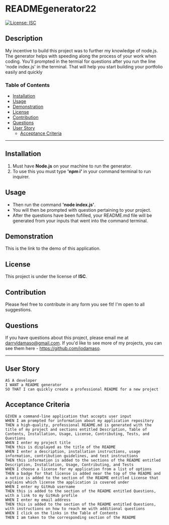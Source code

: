 # READMEgenerator22
[![License: ISC](https://img.shields.io/badge/License-ISC-blue.svg)](https://opensource.org/licenses/ISC)

## Description
My incentive to build this project was to further my knowledge of node.js. The generator helps with speeding along the process of your work when coding. 
You'll prompted in the termial for questions after you run the line 'node index.js' in the terminal. That will help you start building your portfolio easily and quickly

### Table of Contents 
 - [Installation](#installation)
 - [Usage](#usage)
 - [Demonstration](#demonstration)
 - [License](#license)
 - [Contribution](#contribution)
 - [Questions](#questions)
 - [User Story](#user-story)
    - [Acceptance Criteria](#acceptance-criteria)
---
## Installation 
 1. Must have **Node.js** on your machine to run the generator.
 2. To use this you must type **'npm i'** in your command terminal to run inquirer.

## Usage 
  - Then run the command **'node index.js'**.
  - You will then be prompted with question pertaining to your project.
  - After the questions have been fufilled, your README.md file will be generated from your inputs that went into the command terminal.

## Demonstration
This is the link to the demo of this application.

## License 
This project is under the license of **ISC**.

## Contribution 
Please feel free to contribute in any form you see fit! I'm open to all suggestions.

## Questions
If you have questions about this project, please email me at darryldamaso@gmail.com. If you'd like to see more of my projects, you can see them here - https://github.com/jodamaso.

---
## User Story
```
AS A developer
I WANT a README generator
SO THAT I can quickly create a professional README for a new project
```

## Acceptance Criteria 
```
GIVEN a command-line application that accepts user input
WHEN I am prompted for information about my application repository
THEN a high-quality, professional README.md is generated with the title of my project and sections entitled Description, Table of Contents, Installation, Usage, License, Contributing, Tests, and Questions
WHEN I enter my project title
THEN this is displayed as the title of the README
WHEN I enter a description, installation instructions, usage information, contribution guidelines, and test instructions
THEN this information is added to the sections of the README entitled Description, Installation, Usage, Contributing, and Tests
WHEN I choose a license for my application from a list of options
THEN a badge for that license is added near the top of the README and a notice is added to the section of the README entitled License that explains which license the application is covered under
WHEN I enter my GitHub username
THEN this is added to the section of the README entitled Questions, with a link to my GitHub profile
WHEN I enter my email address
THEN this is added to the section of the README entitled Questions, with instructions on how to reach me with additional questions
WHEN I click on the links in the Table of Contents
THEN I am taken to the corresponding section of the README
```